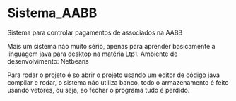 # Sistema_AABB
Sistema para controlar pagamentos de associados na AABB

Mais um sistema não muito sério, apenas para aprender basicamente a linguagem java para desktop na matéria Ltp1.
Ambiente de desenvolvimento: Netbeans

Para rodar o projeto é so abrir o projeto usando um editor de código java compilar e rodar, o sistema não utiliza banco, todo o armazenamento é feito usando vetores,
ou seja, ao fechar o programa tudo é perdido.

